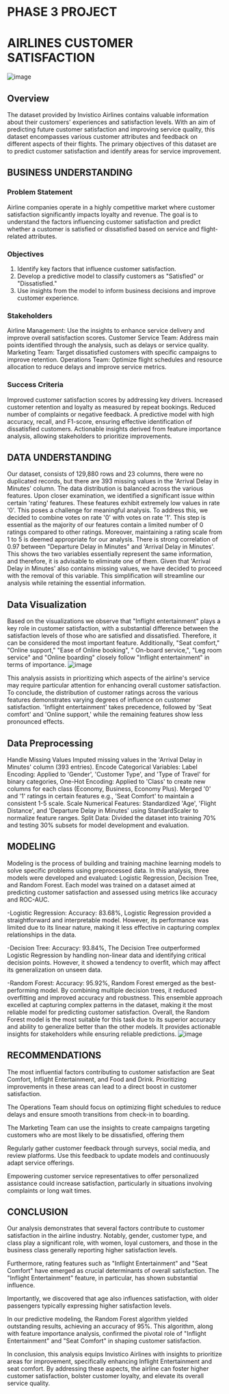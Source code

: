 # PHASE 3 PROJECT


# AIRLINES CUSTOMER SATISFACTION
![image](https://github.com/user-attachments/assets/0edf7ba6-a7e5-4e7d-912a-32b60203cc16)

## Overview
The dataset provided by Invistico Airlines contains valuable information about their customers' experiences and satisfaction levels. With an aim of predicting future customer satisfaction and improving service quality, this dataset encompasses various customer attributes and feedback on different aspects of their flights. The primary objectives of this dataset are to predict customer satisfaction and identify areas for service improvement.

## BUSINESS UNDERSTANDING
### Problem Statement
Airline companies operate in a highly competitive market where customer satisfaction significantly impacts loyalty and revenue. The goal is to understand the factors influencing customer satisfaction and predict whether a customer is satisfied or dissatisfied based on service and flight-related attributes.

### Objectives
1. Identify key factors that influence customer satisfaction.
2. Develop a predictive model to classify customers as "Satisfied" or "Dissatisfied."
3. Use insights from the model to inform business decisions and improve customer experience.

### Stakeholders
Airline Management: Use the insights to enhance service delivery and improve overall satisfaction scores.
Customer Service Team: Address main points identified through the analysis, such as delays or service quality.
Marketing Team: Target dissatisfied customers with specific campaigns to improve retention.
Operations Team: Optimize flight schedules and resource allocation to reduce delays and improve service metrics.

### Success Criteria
Improved customer satisfaction scores by addressing key drivers. Increased customer retention and loyalty as measured by repeat bookings. Reduced number of complaints or negative feedback. A predictive model with high accuracy, recall, and F1-score, ensuring effective identification of dissatisfied customers. Actionable insights derived from feature importance analysis, allowing stakeholders to prioritize improvements.

## DATA UNDERSTANDING
Our dataset, consists of 129,880 rows and 23 columns, there were no duplicated records, but there are 393 missing values in the 'Arrival Delay in Minutes' column. The data distribution is balanced across the various features. Upon closer examination, we identified a significant issue within certain 'rating' features. These features exhibit extremely low values in rate '0'. This poses a challenge for meaningful analysis. To address this, we decided to combine votes on rate '0' with votes on rate '1'. This step is essential as the majority of our features contain a limited number of 0 ratings compared to other ratings. Moreover, maintaining a rating scale from 1 to 5 is deemed appropriate for our analysis. There is strong correlation of 0.97 between "Departure Delay in Minutes" and 'Arrival Delay in Minutes'. This shows the two variables essentially represent the same information, and therefore, it is advisable to eliminate one of them. Given that 'Arrival Delay in Minutes' also contains missing values, we have decided to proceed with the removal of this variable. This simplification will streamline our analysis while retaining the essential information.

## Data Visualization
Based on the visualizations we observe that "Inflight entertainment" plays a key role in customer satisfaction, with a substantial difference between the satisfaction levels of those who are satisfied and dissatisfied. Therefore, it can be considered the most important feature. Additionally, "Seat comfort," "Online support," "Ease of Online booking", " On-board service,", "Leg room service" and "Online boarding" closely follow "Inflight entertainment" in terms of importance.
![image](https://github.com/user-attachments/assets/7d11b970-2f4a-4eec-92a0-3c8bd577b477)


This analysis assists in prioritizing which aspects of the airline's service may require particular attention for enhancing overall customer satisfaction.
To conclude, the distribution of customer ratings across the various features demonstrates varying degrees of influence on customer satisfaction. 'Inflight entertainment' takes precedence, followed by 'Seat comfort' and 'Online support,' while the remaining features show less pronounced effects.

## Data Preprocessing
Handle Missing Values Imputed missing values in the 'Arrival Delay in Minutes' column (393 entries).
Encode Categorical Variables:
Label Encoding: Applied to 'Gender', 'Customer Type', and 'Type of Travel' for binary categories,
One-Hot Encoding: Applied to 'Class' to create new columns for each class (Economy, Business, Economy Plus).
Merged '0' and '1' ratings in certain features e.g., 'Seat Comfort' to maintain a consistent 1-5 scale.
Scale Numerical Features: Standardized 'Age', 'Flight Distance', and 'Departure Delay in Minutes' using StandardScaler to normalize feature ranges.
Split Data: Divided the dataset into training 70% and testing 30% subsets for model development and evaluation.

## MODELING
Modeling is the process of building and training machine learning models to solve specific problems using preprocessed data. In this analysis, three models were developed and evaluated: Logistic Regression, Decision Tree, and Random Forest. Each model was trained on a dataset aimed at predicting customer satisfaction and assessed using metrics like accuracy and ROC-AUC.

-Logistic Regression:
Accuracy: 83.68%, Logistic Regression provided a straightforward and interpretable model. However, its performance was limited due to its linear nature, making it less effective in capturing complex relationships in the data.

-Decision Tree:
Accuracy: 93.84%, The Decision Tree outperformed Logistic Regression by handling non-linear data and identifying critical decision points. However, it showed a tendency to overfit, which may affect its generalization on unseen data.

-Random Forest:
Accuracy: 95.92%, Random Forest emerged as the best-performing model. By combining multiple decision trees, it reduced overfitting and improved accuracy and robustness. This ensemble approach excelled at capturing complex patterns in the dataset, making it the most reliable model for predicting customer satisfaction.
Overall, the Random Forest model is the most suitable for this task due to its superior accuracy and ability to generalize better than the other models. It provides actionable insights for stakeholders while ensuring reliable predictions.
![image](https://github.com/user-attachments/assets/8c5380e3-682e-404a-867e-01e69c380211)



## RECOMMENDATIONS
The most influential factors contributing to customer satisfaction are Seat Comfort, Inflight Entertainment, and Food and Drink. Prioritizing improvements in these areas can lead to a direct boost in customer satisfaction.

The Operations Team should focus on optimizing flight schedules to reduce delays and ensure smooth transitions from check-in to boarding.

The Marketing Team can use the insights to create campaigns targeting customers who are most likely to be dissatisfied, offering them 

Regularly gather customer feedback through surveys, social media, and review platforms. Use this feedback to update models and continuously adapt service offerings.

Empowering customer service representatives to offer personalized assistance could increase satisfaction, particularly in situations involving complaints or long wait times.


 ## CONCLUSION
 Our analysis demonstrates that several factors contribute to customer satisfaction in the airline industry. Notably, gender, customer type, and class play a significant role, with women, loyal customers, and those in the business class generally reporting higher satisfaction levels.

Furthermore, rating features such as "Inflight Entertainment" and "Seat Comfort" have emerged as crucial determinants of overall satisfaction. The "Inflight Entertainment" feature, in particular, has shown substantial influence.

Importantly, we discovered that age also influences satisfaction, with older passengers typically expressing higher satisfaction levels.

In our predictive modeling, the Random Forest algorithm yielded outstanding results, achieving an accuracy of 95%. This algorithm, along with feature importance analysis, confirmed the pivotal role of "Inflight Entertainment" and "Seat Comfort" in shaping customer satisfaction.

In conclusion, this analysis equips Invistico Airlines with insights to prioritize areas for improvement, specifically enhancing Inflight Entertainment and seat comfort. By addressing these aspects, the airline can foster higher customer satisfaction, bolster customer loyalty, and elevate its overall service quality.
